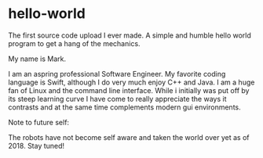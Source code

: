 # hello-world
The first source code upload I ever made. A simple and humble hello world program to get a hang of the mechanics.

My name is Mark.

I am an aspring professional Software Engineer.
My favorite coding language is Swift, although I do very much enjoy C++ and Java.
I am a huge fan of Linux and the command line interface. While i initially was put off by its steep learning curve
I have come to really appreciate the ways it contrasts and at the same time complements modern gui environments.

Note to future self:

The robots have not become self aware and taken the world over yet as of 2018.
Stay tuned!
